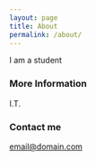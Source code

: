```yaml
---
layout: page
title: About
permalink: /about/
---
```


I am a student 

### More Information

I.T.

### Contact me

[email@domain.com](mailto:email@domain.com)
